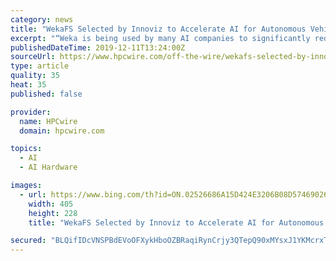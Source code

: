 ```yaml
---
category: news
title: "WekaFS Selected by Innoviz to Accelerate AI for Autonomous Vehicle Innovations"
excerpt: "“Weka is being used by many AI companies to significantly reduce AI training Epochs. We can help companies shorten wall clock time by ensuring the GPU cluster is fully saturated with as much data as the application needs. Managing large amounts of data is challenging when the AI training system spans multiple GPU nodes. A shared file system ..."
publishedDateTime: 2019-12-11T13:24:00Z
sourceUrl: https://www.hpcwire.com/off-the-wire/wekafs-selected-by-innoviz-to-accelerate-ai-for-autonomous-vehicle-innovations/
type: article
quality: 35
heat: 35
published: false

provider:
  name: HPCwire
  domain: hpcwire.com

topics:
  - AI
  - AI Hardware

images:
  - url: https://www.bing.com/th?id=ON.02526686A15D424E3206B08D57469026
    width: 405
    height: 228
    title: "WekaFS Selected by Innoviz to Accelerate AI for Autonomous Vehicle Innovations"

secured: "BLQifIDcVNSPBdEVoOFXykHboOZBRaqiRynCrjy3QTepQ90xMYsxJ1YKMcrxTAjTvaVvwia5iP/oeXUUVpLCFSXJlpsKFEsNFuQ0PiJzlnGaAm+d93Sy5LzNiNkyvqiG5TWQr1BJyhv9nB0E5S3l9LCjuKBq2VLg4XiogzxWEz4vP8TCMTayITJ/UNXW3y2TY4cWg0ZYlcr6Rc+kgf4VktCmYGggVxEyX6wR2+dVPFdHvYjtcR4SRqBWStG1BfnbgyCf5mrNdbYDrhHvnvuErQ==;6YiHaneF/i3UWrGa0OPpXw=="
---
```


